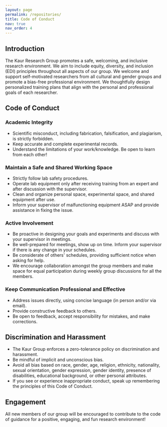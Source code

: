 ```yaml
---
layout: page
permalink: /repositories/
title: Code of Conduct
nav: true
nav_order: 4
---
```


## Introduction
The Kaur Research Group promotes a safe, welcoming, and inclusive research environment. We aim to include equity, diversity, and inclusion (EDI) principles throughout all aspects of our group. We welcome and support self-motivated researchers from all cultural and gender groups and promote a bias-free professional environment. We thoughtfully design personalized training plans that align with the personal and professional goals of each researcher.

## Code of Conduct

### Academic Integrity
- Scientific misconduct, including fabrication, falsification, and plagiarism, is strictly forbidden.
- Keep accurate and complete experimental records.
- Understand the limitations of your work/knowledge. Be open to learn from each other!

### Maintain a Safe and Shared Working Space
- Strictly follow lab safety procedures.
- Operate lab equipment only after receiving training from an expert and after discussion with the supervisor.
- Clean and organize personal space, experimental space, and shared equipment after use.
- Inform your supervisor of malfunctioning equipment ASAP and provide assistance in fixing the issue.

### Active Involvement
- Be proactive in designing your goals and experiments and discuss with your supervisor in meetings.
- Be well-prepared for meetings, show up on time. Inform your supervisor if there is any change in your schedules.
- Be considerate of others' schedules, providing sufficient notice when asking for help.
- We encourage collaboration amongst the group members and make space for equal participation during weekly group discussions for all the members.

### Keep Communication Professional and Effective
- Address issues directly, using concise language (in person and/or via email).
- Provide constructive feedback to others.
- Be open to feedback, accept responsibility for mistakes, and make corrections.

## Discrimination and Harassment
- The Kaur Group enforces a zero-tolerance policy on discrimination and harassment.
- Be mindful of implicit and unconscious bias.
- Avoid all bias based on race, gender, age, religion, ethnicity, nationality, sexual orientation, gender expression, gender identity, presence of disabilities, educational background, or other personal attributes.
- If you see or experience inappropriate conduct, speak up remembering the principles of this Code of Conduct.

## Engagement
All new members of our group will be encouraged to contribute to the code of guidance for a positive, engaging, and fun research environment!

<!-- 
## GitHub users

{% if site.data.repositories.github_users %}

<div class="repositories d-flex flex-wrap flex-md-row flex-column justify-content-between align-items-center">
  {% for user in site.data.repositories.github_users %}
    {% include repository/repo_user.liquid username=user %}
  {% endfor %}
</div>

---

{% if site.repo_trophies.enabled %}
{% for user in site.data.repositories.github_users %}
{% if site.data.repositories.github_users.size > 1 %}

  <h4>{{ user }}</h4>
  {% endif %}
  <div class="repositories d-flex flex-wrap flex-md-row flex-column justify-content-between align-items-center">
  {% include repository/repo_trophies.liquid username=user %}
  </div>

---

{% endfor %}
{% endif %}
{% endif %}

## GitHub Repositories

{% if site.data.repositories.github_repos %}

<div class="repositories d-flex flex-wrap flex-md-row flex-column justify-content-between align-items-center">
  {% for repo in site.data.repositories.github_repos %}
    {% include repository/repo.liquid repository=repo %}
  {% endfor %}
</div>
{% endif %} -->
